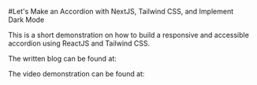 #Let's Make an Accordion with NextJS, Tailwind CSS, and Implement Dark Mode

This is a short demonstration on how to build a responsive and accessible accordion using ReactJS and Tailwind CSS.

The written blog can be found at:

The video demonstration can be found at:
